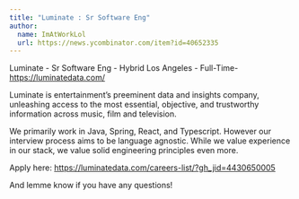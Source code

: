 ```yaml
---
title: "Luminate : Sr Software Eng"
author:
  name: ImAtWorkLol
  url: https://news.ycombinator.com/item?id=40652335
---
```

Luminate - Sr Software Eng - Hybrid Los Angeles - Full-Time-   <a href="https:&#x2F;&#x2F;luminatedata.com&#x2F;" rel="nofollow">https:&#x2F;&#x2F;luminatedata.com&#x2F;</a>

Luminate is entertainment’s preeminent data and insights company, unleashing access to the most essential, objective, and trustworthy information across music, film and television.

We primarily work in Java, Spring, React, and Typescript. However our interview process aims to be language agnostic. While we value experience in our stack, we value solid engineering principles even more.

Apply here: <a href="https:&#x2F;&#x2F;luminatedata.com&#x2F;careers-list&#x2F;?gh_jid=4430650005" rel="nofollow">https:&#x2F;&#x2F;luminatedata.com&#x2F;careers-list&#x2F;?gh_jid=4430650005</a>

And lemme know if you have any questions!
